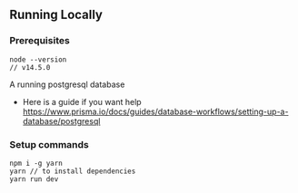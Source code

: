 ## Running Locally

### Prerequisites

```
node --version
// v14.5.0
```

A running postgresql database

- Here is a guide if you want help https://www.prisma.io/docs/guides/database-workflows/setting-up-a-database/postgresql

### Setup commands

```
npm i -g yarn
yarn // to install dependencies
yarn run dev
```
